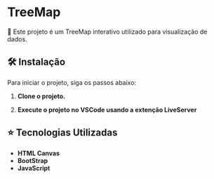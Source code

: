 # TreeMap

📜 Este projeto é um TreeMap interativo utilizado para visualização de dados.

## 🛠 Instalação

Para iniciar o projeto, siga os passos abaixo:

1. **Clone o projeto.**
   
2. **Execute o projeto no VSCode usando a extenção LiveServer**


## ⭐ Tecnologias Utilizadas 

- **HTML Canvas**
- **BootStrap**
- **JavaScript**
